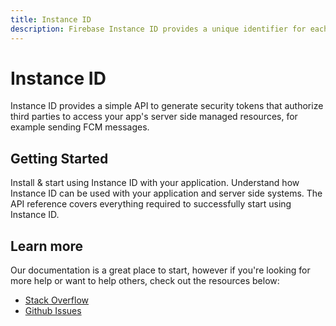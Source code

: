 ```yaml
---
title: Instance ID
description: Firebase Instance ID provides a unique identifier for each app instance and a mechanism to authenticate and authorize actions.
---
```


# Instance ID

Instance ID provides a simple API to generate security tokens that authorize third parties to access
your app's server side managed resources, for example sending FCM messages.

## Getting Started

<Grid>
	<Block
		icon="build"
		color="#ffc107"
		title="Quick Start"
		to="/quick-start"
	>
    Install & start using Instance ID with your application.
	</Block>
	<Block
		icon="school"
		color="#4CAF50"
		title="Guides"
		version={false}
		to="/guides?tags=perf"
	>
	  Understand how Instance ID can be used with your application and server side systems.
	</Block>
  <Block
		icon="layers"
		color="#03A9F4"
		title="Reference"
		to="/reference"
	>
    The API reference covers everything required to successfully start using Instance ID.
	</Block>
</Grid>

## Learn more

Our documentation is a great place to start, however if you're looking for more help or want to help others,
check out the resources below:

- [Stack Overflow](https://stackoverflow.com/questions/tagged/react-native-firebase-iid)
- [Github Issues](https://github.com/invertase/react-native-firebase/issues?utf8=%E2%9C%93&q=is%3Aissue+sort%3Aupdated-desc+label%3Aiid+)
